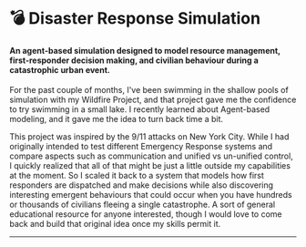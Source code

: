 # 💣 Disaster Response Simulation
#### An agent-based simulation designed to model resource management, first-responder decision making, and civilian behaviour during a catastrophic urban event.

For the past couple of months, I've been swimming in the shallow pools of simulation with my Wildfire Project, and that project gave me the confidence to try swimming in a small lake. I recently learned about Agent-based modeling, and it gave me the idea to turn back time a bit. 

This project was inspired by the 9/11 attacks on New York City. While I had originally intended to test different Emergency Response systems and compare aspects such as communication and unified vs un-unified control, I quickly realized that all of that might be just a little outside my capabilities at the moment. So I scaled it back to a system that models how first responders are dispatched and make decisions while also discovering interesting emergent behaviours that could occur when you have hundreds or thousands of civilians fleeing a single catastrophe. A sort of general educational resource for anyone interested, though I would love to come back and build that original idea once my skills permit it.

---
